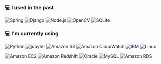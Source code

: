 ### 💻 I used in the past
<img alt="Spring" src ="https://img.shields.io/badge/Spring-6DB33F.svg?&style=for-the-badge&logo=Spring&logoColor=white"/> <img alt="Django" src ="https://img.shields.io/badge/Django-092E20.svg?&style=for-the-badge&logo=Django&logoColor=white"/> <img alt="Node.js" src ="https://img.shields.io/badge/Node.js-339933.svg?&style=for-the-badge&logo=Node.js&logoColor=white"/> <img alt="OpenCV" src ="https://img.shields.io/badge/OpenCV-5C3EE8.svg?&style=for-the-badge&logo=OpenCV&logoColor=white"/> <img alt="SQLite" src ="https://img.shields.io/badge/SQLite-003B57.svg?&style=for-the-badge&logo=SQLite&logoColor=white"/>


### 💻 I'm currently using
<img alt="Python" src ="https://img.shields.io/badge/Python-3776AB.svg?&style=for-the-badge&logo=Python&logoColor=white"/> <img alt="jupyter" src ="https://img.shields.io/badge/jupyter-F37626.svg?&style=for-the-badge&logo=jupyter&logoColor=white"/> <img alt="Amazon S3" src ="https://img.shields.io/badge/Amazon S3-569A31.svg?&style=for-the-badge&logo=Amazon S3&logoColor=white"/> <img alt="Amazon CloudWatch" src ="https://img.shields.io/badge/Amazon CloudWatch-FF4F8B.svg?&style=for-the-badge&logo=Amazon CloudWatch&logoColor=white"/> <img alt="IBM" src ="https://img.shields.io/badge/IBM-052FAD.svg?&style=for-the-badge&logo=IBM&logoColor=white"/> <img alt="Linux" src ="https://img.shields.io/badge/Linux-FCC624.svg?&style=for-the-badge&logo=Linux&logoColor=white"/> 

<img alt="Amazon EC2" src ="https://img.shields.io/badge/Amazon EC2-FF9900.svg?&style=for-the-badge&logo=Amazon EC2&logoColor=white"/> <img alt="Amazon Redshift" src ="https://img.shields.io/badge/Amazon Redshift-004088.svg?&style=for-the-badge&logo=Amazon Redshift&logoColor=white"/> <img alt="Oracle" src ="https://img.shields.io/badge/Oracle-F80000.svg?&style=for-the-badge&logo=Oracle&logoColor=white"/> <img alt="MySQL" src ="https://img.shields.io/badge/MySQL-4479A1.svg?&style=for-the-badge&logo=MySQL&logoColor=white"/> <img alt="Amazon RDS" src ="https://img.shields.io/badge/Amazon RDS-527FFF.svg?&style=for-the-badge&logo=Amazon RDS&logoColor=white"/> 
